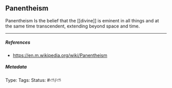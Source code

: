 ## Panentheism # 

Panentheism Is the belief that the [[divine]] is eminent in all things and at the same time transcendent, extending beyond space and time.

___

##### References

- https://en.m.wikipedia.org/wiki/Panentheism

##### Metadata

Type: 
Tags:
Status: #⛅️/⛅️